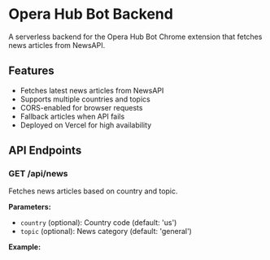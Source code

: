 # Opera Hub Bot Backend

A serverless backend for the Opera Hub Bot Chrome extension that fetches news articles from NewsAPI.

## Features

- Fetches latest news articles from NewsAPI
- Supports multiple countries and topics
- CORS-enabled for browser requests
- Fallback articles when API fails
- Deployed on Vercel for high availability

## API Endpoints

### GET /api/news

Fetches news articles based on country and topic.

**Parameters:**
- `country` (optional): Country code (default: 'us')
- `topic` (optional): News category (default: 'general')

**Example:**
